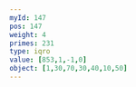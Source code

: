 ```yaml
---
myId: 147
pos: 147
weight: 4
primes: 231
type: iqro
value: [853,1,-1,0]
object: [1,30,70,30,40,10,50]
---
```

